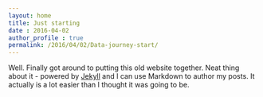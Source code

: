```yaml
---
layout: home
title: Just starting
date : 2016-04-02
author_profile : true
permalink: /2016/04/02/Data-journey-start/
---
```

Well. Finally got around to putting this old website together. Neat thing about it - powered by [Jekyll](http://jekyllrb.com) and I can use Markdown to author my posts. It actually is a lot easier than I thought it was going to be.
